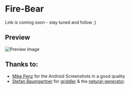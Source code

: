 # Fire-Bear
Link is coming soon - stay tuned and follow ;)

## Preview
![Preview Image](http://adtime.at/projects/github/fire-bear/images/fire-bear.jpg)

## Thanks to:
- [Mike Penz] for the Android Screenshots in a good quality
- [Stefan Baumgartner] for [griddler] & the [netural-generator].

[Mike Penz]:http://github.com/mikepenz/
[Stefan Baumgartner]:https://github.com/ddprrt/
[griddler]:https://github.com/ddprrt/griddler/
[netural-generator]:https://github.com/ddprrt/generator-netural/
